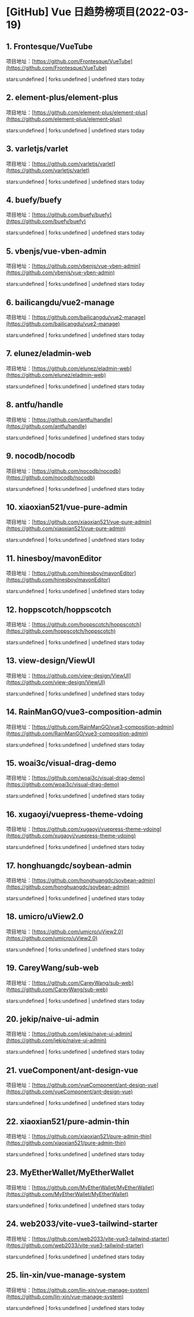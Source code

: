 # [GitHub] Vue 日趋势榜项目(2022-03-19)

## 1. Frontesque/VueTube 

项目地址：[https://github.com/Frontesque/VueTube](https://github.com/Frontesque/VueTube)

stars:undefined | forks:undefined | undefined stars today 



## 2. element-plus/element-plus 

项目地址：[https://github.com/element-plus/element-plus](https://github.com/element-plus/element-plus)

stars:undefined | forks:undefined | undefined stars today 



## 3. varletjs/varlet 

项目地址：[https://github.com/varletjs/varlet](https://github.com/varletjs/varlet)

stars:undefined | forks:undefined | undefined stars today 



## 4. buefy/buefy 

项目地址：[https://github.com/buefy/buefy](https://github.com/buefy/buefy)

stars:undefined | forks:undefined | undefined stars today 



## 5. vbenjs/vue-vben-admin 

项目地址：[https://github.com/vbenjs/vue-vben-admin](https://github.com/vbenjs/vue-vben-admin)

stars:undefined | forks:undefined | undefined stars today 



## 6. bailicangdu/vue2-manage 

项目地址：[https://github.com/bailicangdu/vue2-manage](https://github.com/bailicangdu/vue2-manage)

stars:undefined | forks:undefined | undefined stars today 



## 7. elunez/eladmin-web 

项目地址：[https://github.com/elunez/eladmin-web](https://github.com/elunez/eladmin-web)

stars:undefined | forks:undefined | undefined stars today 



## 8. antfu/handle 

项目地址：[https://github.com/antfu/handle](https://github.com/antfu/handle)

stars:undefined | forks:undefined | undefined stars today 



## 9. nocodb/nocodb 

项目地址：[https://github.com/nocodb/nocodb](https://github.com/nocodb/nocodb)

stars:undefined | forks:undefined | undefined stars today 



## 10. xiaoxian521/vue-pure-admin 

项目地址：[https://github.com/xiaoxian521/vue-pure-admin](https://github.com/xiaoxian521/vue-pure-admin)

stars:undefined | forks:undefined | undefined stars today 



## 11. hinesboy/mavonEditor 

项目地址：[https://github.com/hinesboy/mavonEditor](https://github.com/hinesboy/mavonEditor)

stars:undefined | forks:undefined | undefined stars today 



## 12. hoppscotch/hoppscotch 

项目地址：[https://github.com/hoppscotch/hoppscotch](https://github.com/hoppscotch/hoppscotch)

stars:undefined | forks:undefined | undefined stars today 



## 13. view-design/ViewUI 

项目地址：[https://github.com/view-design/ViewUI](https://github.com/view-design/ViewUI)

stars:undefined | forks:undefined | undefined stars today 



## 14. RainManGO/vue3-composition-admin 

项目地址：[https://github.com/RainManGO/vue3-composition-admin](https://github.com/RainManGO/vue3-composition-admin)

stars:undefined | forks:undefined | undefined stars today 



## 15. woai3c/visual-drag-demo 

项目地址：[https://github.com/woai3c/visual-drag-demo](https://github.com/woai3c/visual-drag-demo)

stars:undefined | forks:undefined | undefined stars today 



## 16. xugaoyi/vuepress-theme-vdoing 

项目地址：[https://github.com/xugaoyi/vuepress-theme-vdoing](https://github.com/xugaoyi/vuepress-theme-vdoing)

stars:undefined | forks:undefined | undefined stars today 



## 17. honghuangdc/soybean-admin 

项目地址：[https://github.com/honghuangdc/soybean-admin](https://github.com/honghuangdc/soybean-admin)

stars:undefined | forks:undefined | undefined stars today 



## 18. umicro/uView2.0 

项目地址：[https://github.com/umicro/uView2.0](https://github.com/umicro/uView2.0)

stars:undefined | forks:undefined | undefined stars today 



## 19. CareyWang/sub-web 

项目地址：[https://github.com/CareyWang/sub-web](https://github.com/CareyWang/sub-web)

stars:undefined | forks:undefined | undefined stars today 



## 20. jekip/naive-ui-admin 

项目地址：[https://github.com/jekip/naive-ui-admin](https://github.com/jekip/naive-ui-admin)

stars:undefined | forks:undefined | undefined stars today 



## 21. vueComponent/ant-design-vue 

项目地址：[https://github.com/vueComponent/ant-design-vue](https://github.com/vueComponent/ant-design-vue)

stars:undefined | forks:undefined | undefined stars today 



## 22. xiaoxian521/pure-admin-thin 

项目地址：[https://github.com/xiaoxian521/pure-admin-thin](https://github.com/xiaoxian521/pure-admin-thin)

stars:undefined | forks:undefined | undefined stars today 



## 23. MyEtherWallet/MyEtherWallet 

项目地址：[https://github.com/MyEtherWallet/MyEtherWallet](https://github.com/MyEtherWallet/MyEtherWallet)

stars:undefined | forks:undefined | undefined stars today 



## 24. web2033/vite-vue3-tailwind-starter 

项目地址：[https://github.com/web2033/vite-vue3-tailwind-starter](https://github.com/web2033/vite-vue3-tailwind-starter)

stars:undefined | forks:undefined | undefined stars today 



## 25. lin-xin/vue-manage-system 

项目地址：[https://github.com/lin-xin/vue-manage-system](https://github.com/lin-xin/vue-manage-system)

stars:undefined | forks:undefined | undefined stars today 



